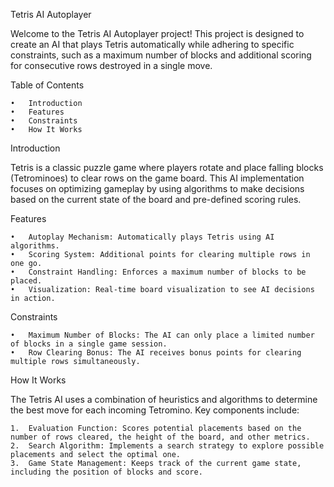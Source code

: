 Tetris AI Autoplayer

Welcome to the Tetris AI Autoplayer project! This project is designed to create an AI that plays Tetris automatically while adhering to specific constraints, such as a maximum number of blocks and additional scoring for consecutive rows destroyed in a single move.

Table of Contents

	•	Introduction
	•	Features
	•	Constraints
	•	How It Works

Introduction

Tetris is a classic puzzle game where players rotate and place falling blocks (Tetrominoes) to clear rows on the game board. This AI implementation focuses on optimizing gameplay by using algorithms to make decisions based on the current state of the board and pre-defined scoring rules.

Features

	•	Autoplay Mechanism: Automatically plays Tetris using AI algorithms.
	•	Scoring System: Additional points for clearing multiple rows in one go.
	•	Constraint Handling: Enforces a maximum number of blocks to be placed.
	•	Visualization: Real-time board visualization to see AI decisions in action.

Constraints

	•	Maximum Number of Blocks: The AI can only place a limited number of blocks in a single game session.
	•	Row Clearing Bonus: The AI receives bonus points for clearing multiple rows simultaneously.

How It Works

The Tetris AI uses a combination of heuristics and algorithms to determine the best move for each incoming Tetromino. Key components include:

	1.	Evaluation Function: Scores potential placements based on the number of rows cleared, the height of the board, and other metrics.
	2.	Search Algorithm: Implements a search strategy to explore possible placements and select the optimal one.
	3.	Game State Management: Keeps track of the current game state, including the position of blocks and score.
